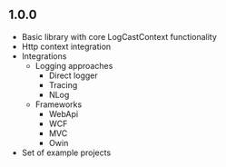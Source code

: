 ## 1.0.0
- Basic library with core LogCastContext functionality
- Http context integration
- Integrations
	- Logging approaches
		- Direct logger
		- Tracing
		- NLog
	- Frameworks
		- WebApi
		- WCF
		- MVC
		- Owin
- Set of example projects